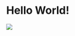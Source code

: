<h1>Hello World!</h1>
<img src="https://files.paredro.com/uploads/2018/09/El-Dinosaurio-de-Google-se-pone-festivo-Dino-Run-de-Chrome3.gif">
